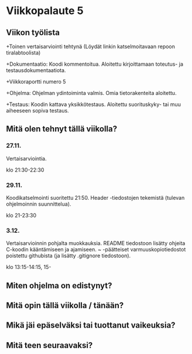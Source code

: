 # Viikkopalaute 5

## Viikon työlista

+Toinen vertaisarviointi tehtynä (Löydät linkin katselmoitavaan repoon tiralabtoolista)

+Dokumentaatio: Koodi kommentoitua. Aloitettu kirjoittamaan toteutus- ja testausdokumentaatiota.

+Viikkoraportti numero 5

+Ohjelma: Ohjelman ydintoiminta valmis. Omia tietorakenteita aloitettu.

+Testaus: Koodin kattava yksikkötestaus. Aloitettu suorituskyky- tai muu aiheeseen sopiva testaus.

## Mitä olen tehnyt tällä viikolla?

### 27.11.

Vertaisarviointia.

klo 21:30-22:30

### 29.11.

Koodikatselmointi suoritettu 21:50. Header -tiedostojen tekemistä (tulevan ohjelmoinnin suunnittelua).

klo 21-23:30

### 3.12.
Vertaisarvioinnin pohjalta muokkauksia.
README tiedostoon lisätty ohjeita C-koodin kääntämiseen ja ajamiseen.
~ -päätteiset varmuuskopiotiedostot poistettu githubista (ja lisätty .gitignore tiedostoon).

klo 13:15-14:15, 15-

## Miten ohjelma on edistynyt?

## Mitä opin tällä viikolla / tänään?

## Mikä jäi epäselväksi tai tuottanut vaikeuksia?

## Mitä teen seuraavaksi?
